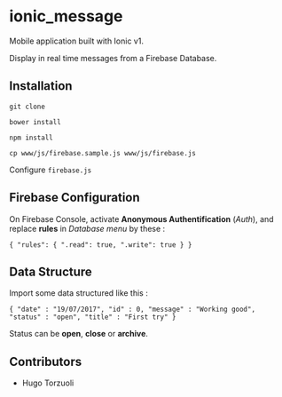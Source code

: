 # ionic_message

Mobile application built with Ionic v1.

Display in real time messages from a Firebase Database.

## Installation

```git clone```

```bower install```

```npm install```

```cp www/js/firebase.sample.js www/js/firebase.js```

Configure `firebase.js`

## Firebase Configuration

On Firebase Console, activate **Anonymous Authentification** (*Auth*), and replace **rules** in *Database menu* by these :

`{
  "rules": {
    ".read": true,
    ".write": true
  }
}`

## Data Structure

Import some data structured like this :

`{
  "date" : "19/07/2017",
  "id" : 0,
  "message" : "Working good",
  "status" : "open",
  "title" : "First try"
}`

Status can be **open**, **close** or **archive**.

## Contributors

- Hugo Torzuoli

